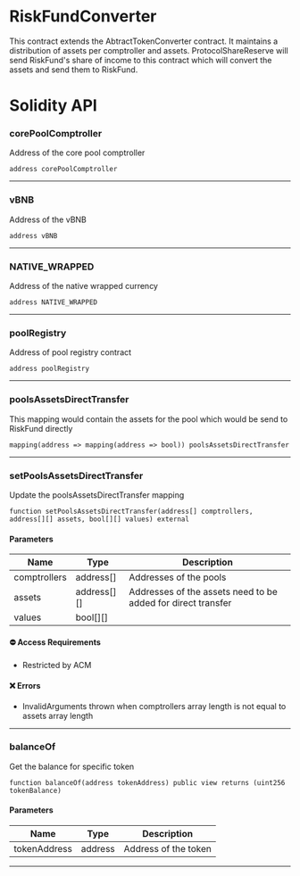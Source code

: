 # RiskFundConverter
This contract extends the AbtractTokenConverter contract. It maintains a distribution of assets per comptroller and assets. ProtocolShareReserve will send RiskFund's share of income to this contract which will convert the assets and send them to RiskFund.

# Solidity API

### corePoolComptroller

Address of the core pool comptroller

```solidity
address corePoolComptroller
```

- - -

### vBNB

Address of the vBNB

```solidity
address vBNB
```

- - -

### NATIVE_WRAPPED

Address of the native wrapped currency

```solidity
address NATIVE_WRAPPED
```

- - -

### poolRegistry

Address of pool registry contract

```solidity
address poolRegistry
```

- - -

### poolsAssetsDirectTransfer

This mapping would contain the assets for the pool which would be send to RiskFund directly

```solidity
mapping(address => mapping(address => bool)) poolsAssetsDirectTransfer
```

- - -

### setPoolsAssetsDirectTransfer

Update the poolsAssetsDirectTransfer mapping

```solidity
function setPoolsAssetsDirectTransfer(address[] comptrollers, address[][] assets, bool[][] values) external
```

#### Parameters
| Name | Type | Description |
| ---- | ---- | ----------- |
| comptrollers | address[] | Addresses of the pools |
| assets | address[][] | Addresses of the assets need to be added for direct transfer |
| values | bool[][] |  |

#### ⛔️ Access Requirements
* Restricted by ACM

#### ❌ Errors
* InvalidArguments thrown when comptrollers array length is not equal to assets array length

- - -

### balanceOf

Get the balance for specific token

```solidity
function balanceOf(address tokenAddress) public view returns (uint256 tokenBalance)
```

#### Parameters
| Name | Type | Description |
| ---- | ---- | ----------- |
| tokenAddress | address | Address of the token |

- - -

